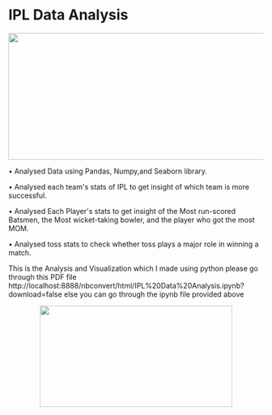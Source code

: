 # IPL Data Analysis
<p align="left">
  <img width="1000" height="250" src="https://user-images.githubusercontent.com/103169083/180435569-be0ccd15-eab7-4967-9f28-f6010d312da8.jpg">
</p>

• Analysed Data using Pandas, Numpy,and Seaborn library.

• Analysed each team's stats of IPL to get insight of which team is more successful.

• Analysed Each Player's stats to get insight of the Most run-scored Batsmen, the Most wicket-taking 
 bowler, and the player who got the most MOM.
 
• Analysed toss stats to check whether toss plays a major role in winning a match.

This is the Analysis and Visualization which I made using python please go through this PDF file
http://localhost:8888/nbconvert/html/IPL%20Data%20Analysis.ipynb?download=false
else you can go through the ipynb file provided above

<p align="center">
  <img width="380" height="200" src="https://user-images.githubusercontent.com/103169083/180431456-560f0d40-fc59-40c1-a5e3-53dd5bc71275.png">
</p>
